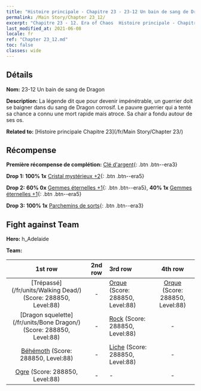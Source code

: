 ```yaml
---
title: "Histoire principale - Chapitre 23 - 23-12 Un bain de sang de Dragon"
permalink: /Main Story/Chapter 23_12/
excerpt: "Chapitre 23 - 12. Era of Chaos  Histoire principale - Chapitre 23_12. 23-12 Un bain de sang de Dragon"
last_modified_at: 2021-06-08
locale: fr
ref: "Chapter 23_12.md"
toc: false
classes: wide
---
```


## Détails

 **Nom:** 23-12 Un bain de sang de Dragon

 **Description:** La légende dit que pour devenir impénétrable, un guerrier doit se baigner dans du sang de Dragon corrosif. Le pauvre guerrier qui a tenté sa chance a connu une mort rapide mais atroce. Sa chair a fondu autour de ses os.

 **Related to:** [Histoire principale Chapitre 23](/fr/Main Story/Chapter 23/)

## Récompense

 **Première récompense de complétion:** [Clé d'argent](/ItemsFR/con_693/){: .btn .btn--era3}

 **Drop 1:** **100% 1x** [Cristal mystérieux +2](/ItemsFR/mat_80/){: .btn .btn--era5}

 **Drop 2:** **60% 0x** [Gemmes éternelles +1](/ItemsFR/mat_72/){: .btn .btn--era5}, **40% 1x** [Gemmes éternelles +1](/ItemsFR/mat_72/){: .btn .btn--era5}

 **Drop 3:** **100% 1x** [Parchemins de sorts](/ItemsFR/con_694/){: .btn .btn--era3}


## Fight against Team
 **Hero:** h_Adelaide

 **Team:**


  | 1st row | 2nd row | 3rd row | 4th row |
  |:----:|:----:|:----|:----:|
  | [Trépassé](/fr/units/Walking Dead/) (Score: 288850, Level:88)  | - | [Orque](/fr/units/Orc/) (Score: 288850, Level:88)  | [Orque](/fr/units/Orc/) (Score: 288850, Level:88)  |
  | [Dragon squelette](/fr/units/Bone Dragon/) (Score: 288850, Level:88)  | - | [Rock](/fr/units/Roc/) (Score: 288850, Level:88)  | - |
  | [Béhémoth](/fr/units/Behemoth/) (Score: 288850, Level:88)  | - | [Liche](/fr/units/Lich/) (Score: 288850, Level:88)  | - |
  | [Ogre](/fr/units/Ogre/) (Score: 288850, Level:88)  | - | - | - |


